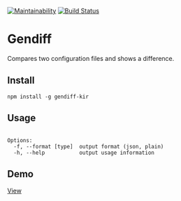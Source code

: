 [![Maintainability](https://api.codeclimate.com/v1/badges/a07744d406ed9284e196/maintainability)](https://codeclimate.com/github/ekiryutin/project-lvl2-s381/maintainability) [![Build Status](https://travis-ci.org/ekiryutin/project-lvl2-s381.svg?branch=master)](https://travis-ci.org/ekiryutin/project-lvl2-s381)

# Gendiff
Compares two configuration files and shows a difference.

## Install
```npm install -g gendiff-kir```

## Usage

```gendiff [options] <firstConfig> <secondConfig>

Options:
  -f, --format [type]  output format (json, plain)
  -h, --help           output usage information
```

## Demo
[View](https://asciinema.org/a/8buCkYlgAwm47bIclznyBrOI1)

